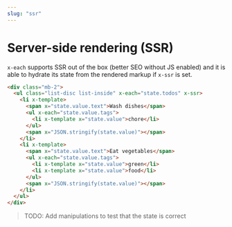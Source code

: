```yaml
---
slug: "ssr"
---
```


# Server-side rendering (SSR)

`x-each` supports SSR out of the box (better SEO without JS enabled) and it is able to hydrate its state from the rendered markup if `x-ssr` is set.

```html
<div class="mb-2">
  <ul class="list-disc list-inside" x-each="state.todos" x-ssr>
    <li x-template>
      <span x="state.value.text">Wash dishes</span>
      <ul x-each="state.value.tags">
        <li x-template x="state.value">chore</li>
      </ul>
      <span x="JSON.stringify(state.value)"></span>
    </li>
    <li x-template>
      <span x="state.value.text">Eat vegetables</span>
      <ul x-each="state.value.tags">
        <li x-template x="state.value">green</li>
        <li x-template x="state.value">food</li>
      </ul>
      <span x="JSON.stringify(state.value)"></span>
    </li>
  </ul>
</div>
```

> TODO: Add manipulations to test that the state is correct
